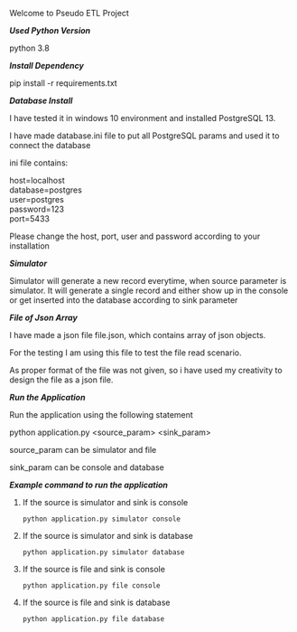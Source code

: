 Welcome to Pseudo ETL Project

***Used Python Version***

python 3.8

***Install Dependency***

pip install -r requirements.txt

***Database Install***

I have tested it in windows 10 environment and installed PostgreSQL 13.

I have made database.ini file to put all PostgreSQL params and used it to connect
the database

ini file contains:

host=localhost<br/>
database=postgres<br/>
user=postgres<br/>
password=123<br/>
port=5433<br/>

Please change the host, port, user and password according to your installation

***Simulator***

Simulator will generate a new record everytime, when source parameter is simulator.
It will generate a single record and either show up in the console or get inserted into the database
according to sink parameter

***File of Json Array***

I have made a json file file.json, which contains array of json objects.

For the testing I am using this file to test the file read scenario.

As proper format of the file was not given, so i have used my creativity 
to design the file as a json file.


***Run the Application***

Run the application using the following statement

python application.py \<source_param\> \<sink_param\>

source_param can be simulator and file

sink_param can be console and database

***Example command to run the application***

1. If the source is simulator and sink is console
    ```
    python application.py simulator console
    ```
    
2. If the source is simulator and sink is database
    ```
    python application.py simulator database
    ```
3. If the source is file and sink is console
    ```
    python application.py file console
    ```
4. If the source is file and sink is database
    ```
    python application.py file database
    ```








